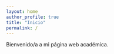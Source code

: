 ```yaml
---
layout: home
author_profile: true
title: "Inicio"
permalink: /
---
```


Bienvenido/a a mi página web académica.
